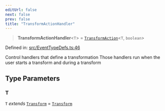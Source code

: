 ```yaml
---
editUrl: false
next: false
prev: false
title: "TransformActionHandler"
---
```


> **TransformActionHandler**\<`T`\> = [`TransformAction`](/api/type-aliases/transformaction/)\<`T`, `boolean`\>

Defined in: [src/EventTypeDefs.ts:46](https://github.com/fabricjs/fabric.js/blob/8206f10a405480a7ba988ff6cfdde6412c1f13f8/src/EventTypeDefs.ts#L46)

Control handlers that define a transformation
Those handlers run when the user starts a transform and during a transform

## Type Parameters

### T

`T` *extends* [`Transform`](/api/type-aliases/transform/) = [`Transform`](/api/type-aliases/transform/)
